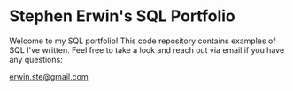 # Stephen Erwin's SQL Portfolio
Welcome to my SQL portfolio! This code repository contains examples of SQL I've written. Feel free to take a look and reach out via email if you have any questions:

erwin.ste@gmail.com
